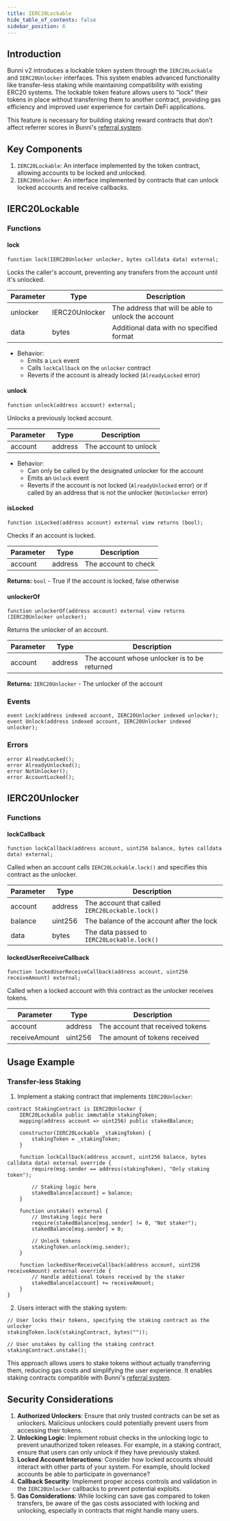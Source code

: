 ```yaml
---
title: IERC20Lockable
hide_table_of_contents: false
sidebar_position: 6
---
```


## Introduction

Bunni v2 introduces a lockable token system through the `IERC20Lockable` and `IERC20Unlocker` interfaces. This system enables advanced functionality like transfer-less staking while maintaining compatibility with existing ERC20 systems. The lockable token feature allows users to "lock" their tokens in place without transferring them to another contract, providing gas efficiency and improved user experience for certain DeFi applications.

This feature is necessary for building staking reward contracts that don't affect referrer scores in Bunni's [referral system](../../concepts/referral).

## Key Components

1. `IERC20Lockable`: An interface implemented by the token contract, allowing accounts to be locked and unlocked.
2. `IERC20Unlocker`: An interface implemented by contracts that can unlock locked accounts and receive callbacks.

## IERC20Lockable

### Functions

#### lock

```solidity
function lock(IERC20Unlocker unlocker, bytes calldata data) external;
```

Locks the caller's account, preventing any transfers from the account until it's unlocked.

| Parameter | Type           | Description                                         |
| --------- | -------------- | --------------------------------------------------- |
| unlocker  | IERC20Unlocker | The address that will be able to unlock the account |
| data      | bytes          | Additional data with no specified format            |

- Behavior:
  - Emits a `Lock` event
  - Calls `lockCallback` on the `unlocker` contract
  - Reverts if the account is already locked (`AlreadyLocked` error)

#### unlock

```solidity
function unlock(address account) external;
```

Unlocks a previously locked account.

| Parameter | Type    | Description           |
| --------- | ------- | --------------------- |
| account   | address | The account to unlock |

- Behavior:
  - Can only be called by the designated unlocker for the account
  - Emits an `Unlock` event
  - Reverts if the account is not locked (`AlreadyUnlocked` error) or if called by an address that is not the unlocker (`NotUnlocker` error)

#### isLocked

```solidity
function isLocked(address account) external view returns (bool);
```

Checks if an account is locked.

| Parameter | Type    | Description          |
| --------- | ------- | -------------------- |
| account   | address | The account to check |

**Returns:** `bool` - True if the account is locked, false otherwise

#### unlockerOf

```solidity
function unlockerOf(address account) external view returns (IERC20Unlocker unlocker);
```

Returns the unlocker of an account.

| Parameter | Type    | Description                                  |
| --------- | ------- | -------------------------------------------- |
| account   | address | The account whose unlocker is to be returned |

**Returns:** `IERC20Unlocker` - The unlocker of the account

### Events

```solidity
event Lock(address indexed account, IERC20Unlocker indexed unlocker);
event Unlock(address indexed account, IERC20Unlocker indexed unlocker);
```

### Errors

```solidity
error AlreadyLocked();
error AlreadyUnlocked();
error NotUnlocker();
error AccountLocked();
```

## IERC20Unlocker

### Functions

#### lockCallback

```solidity
function lockCallback(address account, uint256 balance, bytes calldata data) external;
```

Called when an account calls `IERC20Lockable.lock()` and specifies this contract as the unlocker.

| Parameter | Type    | Description                                     |
| --------- | ------- | ----------------------------------------------- |
| account   | address | The account that called `IERC20Lockable.lock()` |
| balance   | uint256 | The balance of the account after the lock       |
| data      | bytes   | The data passed to `IERC20Lockable.lock()`      |

#### lockedUserReceiveCallback

```solidity
function lockedUserReceiveCallback(address account, uint256 receiveAmount) external;
```

Called when a locked account with this contract as the unlocker receives tokens.

| Parameter     | Type    | Description                      |
| ------------- | ------- | -------------------------------- |
| account       | address | The account that received tokens |
| receiveAmount | uint256 | The amount of tokens received    |

## Usage Example

### Transfer-less Staking

1. Implement a staking contract that implements `IERC20Unlocker`:

```solidity
contract StakingContract is IERC20Unlocker {
    IERC20Lockable public immutable stakingToken;
    mapping(address account => uint256) public stakedBalance;

    constructor(IERC20Lockable _stakingToken) {
        stakingToken = _stakingToken;
    }

    function lockCallback(address account, uint256 balance, bytes calldata data) external override {
        require(msg.sender == address(stakingToken), "Only staking token");

        // Staking logic here
        stakedBalance[account] = balance;
    }

    function unstake() external {
        // Unstaking logic here
        require(stakedBalance[msg.sender] != 0, "Not staker");
        stakedBalance[msg.sender] = 0;

        // Unlock tokens
        stakingToken.unlock(msg.sender);
    }

    function lockedUserReceiveCallback(address account, uint256 receiveAmount) external override {
        // Handle additional tokens received by the staker
        stakedBalance[account] += receiveAmount;
    }
}
```

2. Users interact with the staking system:

```solidity
// User locks their tokens, specifying the staking contract as the unlocker
stakingToken.lock(stakingContract, bytes(""));

// User unstakes by calling the staking contract
stakingContract.unstake();
```

This approach allows users to stake tokens without actually transferring them, reducing gas costs and simplifying the user experience. It enables staking contracts compatible with Bunni's [referral system](../../concepts/referral).

## Security Considerations

1. **Authorized Unlockers**: Ensure that only trusted contracts can be set as unlockers. Malicious unlockers could potentially prevent users from accessing their tokens.
2. **Unlocking Logic**: Implement robust checks in the unlocking logic to prevent unauthorized token releases. For example, in a staking contract, ensure that users can only unlock if they have previously staked.
3. **Locked Account Interactions**: Consider how locked accounts should interact with other parts of your system. For example, should locked accounts be able to participate in governance?
4. **Callback Security**: Implement proper access controls and validation in the `IERC20Unlocker` callbacks to prevent potential exploits.
5. **Gas Considerations**: While locking can save gas compared to token transfers, be aware of the gas costs associated with locking and unlocking, especially in contracts that might handle many users.

